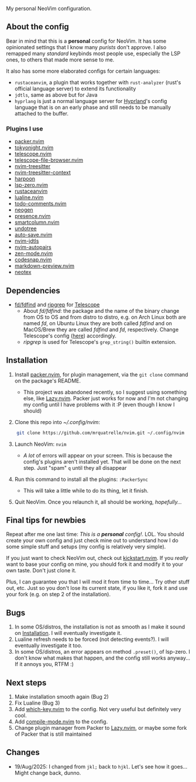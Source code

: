 My personal NeoVim configuration.

## About the config

Bear in mind that this is a **personal** config for NeoVim. It has some opinionated settings that I know many *purists* don't approve. I also remapped many *standard* keybinds most people use, especially the LSP ones, to others that made more sense to me.

It also has some more elaborated configs for certain languages:
- `rustaceanvim`, a plugin that works together with `rust-analyzer` (rust's official language server) to extend its functionality
- `jdtls`, same as above but for Java
- `hyprlang` is just a normal language server for [Hyprland](https://hyprland.org/)'s config language that is on an early phase and still needs to be manually attached to the buffer.

### Plugins I use

- [packer.nvim](https://github.com/wbthomason/packer.nvim) 
- [tokyonight.nvim](https://github.com/folke/tokyonight.nvim) 
- [telescope.nvim](https://github.com/nvim-telescope/telescope.nvim) 
- [telescope-file-browser.nvim](https://github.com/nvim-telescope/telescope-file-browser.nvim) 
- [nvim-treesitter](https://github.com/nvim-treesitter/nvim-treesitter) 
- [nvim-treesitter-context](https://github.com/nvim-treesitter/nvim-treesitter-context) 
- [harpoon](https://github.com/theprimeagen/harpoon) 
- [lsp-zero.nvim](https://github.com/VonHeikemen/lsp-zero.nvim) 
- [rustaceanvim](https://github.com/mrcjkb/rustaceanvim) 
- [lualine.nvim](https://github.com/nvim-lualine/lualine.nvim) 
- [todo-comments.nvim](https://github.com/folke/todo-comments.nvim) 
- [neogen](https://github.com/danymat/neogen) 
- [presence.nvim](https://github.com/andweeb/presence.nvim) 
- [smartcolumn.nvim](https://github.com/m4xshen/smartcolumn.nvim) 
- [undotree](https://github.com/mbbill/undotree) 
- [auto-save.nvim](https://github.com/Pocco81/auto-save.nvim) 
- [nvim-jdtls](https://github.com/mfussenegger/nvim-jdtls) 
- [nvim-autopairs](https://github.com/windwp/nvim-autopairs) 
- [zen-mode.nvim](https://github.com/folke/zen-mode.nvim) 
- [codesnap.nvim](https://github.com/mistricky/codesnap.nvim) 
- [markdown-preview.nvim](https://github.com/iamcco/markdown-preview.nvim) 
- [neotex](https://github.com/donRaphaco/neotex) 


## Dependencies

- [fd/fdfind](https://github.com/sharkdp/fd) and [ripgrep](https://github.com/BurntSushi/ripgrep) for [Telescope](https://github.com/nvim-telescope/telescope.nvim)
    - About *fd/fdfind*: the package and the name of the binary change from OS to OS and from distro to distro, e.g. on Arch Linux both are named *fd*, on Ubuntu Linux they are both called *fdfind* and on MacOS/Brew they are called *fdfind* and *fd*, respectively. Change Telescope's config ([here](after/plugin/telescope.lua#L8)) accordingly.
    - *ripgrep* is used for Telescope's `grep_string()` builtin extension.

## Installation

1. Install [packer.nvim](https://github.com/wbthomason/packer.nvim), for plugin management, via the `git clone` command on the package's README.
    - This project was abandoned recently, so I suggest using something else, like [Lazy.nvim](https://github.com/folke/lazy.nvim). Packer just works for now and I'm not changing my config until I have problems with it :P (even though I know I should)

2. Clone this repo into *~/.config/nvim*:
```sh
    git clone https://github.com/mrquatrelle/nvim.git ~/.config/nvim
```

3. Launch NeoVim: ```nvim```
    - *A lot* of errors will appear on your screen. This is because the config's plugins aren't installed yet. That will be done
    on the next step. Just "spam" `q` until they all disappear

4. Run this command to install all the plugins: ```:PackerSync```
    - This will take a little while to do its thing, let it finish.

5. Quit NeoVim. Once you relaunch it, all should be working, *hopefully...*

## Final tips for newbies

Repeat after me one last time: *This is a **personal** config!*. LOL. You should create your own config and just check mine out to understand how I do some simple stuff and setups (my config is relatively very simple).

If you just want to check NeoVim out, check out [kickstart.nvim](https://github.com/nvim-lua/kickstart.nvim). If you *really* want to base your config on mine, you should fork it and modify it to your own taste. Don't just clone it. 

Plus, I can guarantee you that I will mod it from time to time... Try other stuff out, etc. Just so you don't lose its current state, if you like it, fork it and use your fork (e.g. on step 2 of the installation).

## Bugs

1. In some OS/distros, the installation is not as smooth as I make it sound on [Installation](Installation). I will eventually investigate it.
2. Lualine refresh needs to be forced (not detecting events?). I will eventually investigate it too.
3. In some OS/distros, an error appears on method `.preset()`, of lsp-zero. I don't know what makes that happen, and the config still works anyway... If it annoys you, RTFM :)

## Next steps

1. Make installation smooth again (Bug 2)
2. Fix Lualine (Bug 3)
3. Add [which-key.nvim](https://github.com/folke/which-key.nvim) to the config. Not very useful but definitely very cool.
4. Add [compile-mode.nvim](https://github.com/ej-shafran/compile-mode.nvim) to the config.
5. Change plugin manager from Packer to [Lazy.nvim](https://github.com/folke/lazy.nvim), or maybe some fork of Packer that is still maintained

## Changes

- 19/Aug/2025: I changed from `jkl;` back to `hjkl`. Let's see how it goes... Might change back, dunno.
